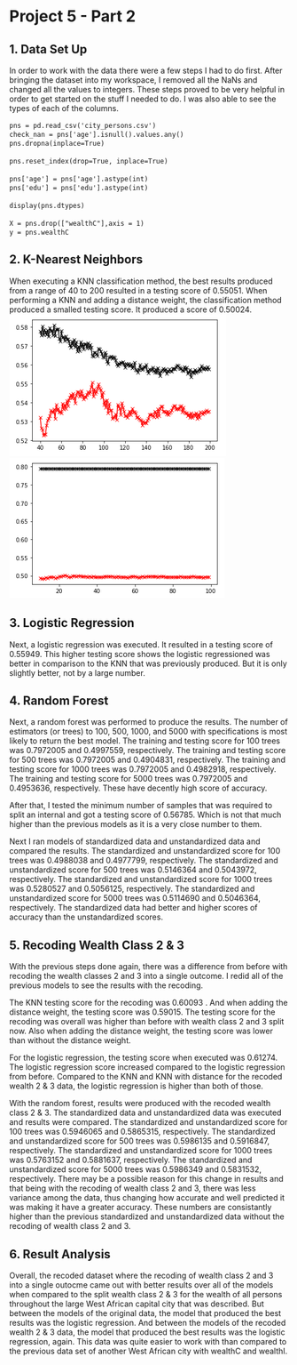 # Project 5 - Part 2

## 1. Data Set Up
In order to work with the data there were a few steps I had to do first. After bringing the dataset into my workspace, I removed all the NaNs and changed all the values to integers. These steps proved to be very helpful in order to get started on the stuff I needed to do. I was also able to see the types of each of the columns.
```
pns = pd.read_csv('city_persons.csv')
check_nan = pns['age'].isnull().values.any()
pns.dropna(inplace=True)

pns.reset_index(drop=True, inplace=True)

pns['age'] = pns['age'].astype(int)
pns['edu'] = pns['edu'].astype(int)

display(pns.dtypes)

X = pns.drop(["wealthC"],axis = 1)
y = pns.wealthC
```

## 2. K-Nearest Neighbors
When executing a KNN classification method, the best results produced from a range of 40 to 200 resulted in a testing score of 0.55051. When performing a KNN and adding a distance weight, the classification method produced a smalled testing score. It produced a score of 0.50024. 
![](KNNnoD.PNG) ![](KNNwD.PNG)

## 3. Logistic Regression
Next, a logistic regression was executed. It resulted in a testing score of 0.55949. This higher testing score shows the logistic regressioned was better in comparison to the KNN that was previously produced. But it is only slightly better, not by a large number. 

## 4. Random Forest
Next, a random forest was performed to produce the results. The number of estimators (or trees) to 100, 500, 1000, and 5000 with specifications is most likely to return the best model. The training and testing score for 100 trees was 0.7972005 and 0.4997559, respectively. The training and testing score for 500 trees was 0.7972005 and 0.4904831, respectively. The training and testing score for 1000 trees was 0.7972005 and 0.4982918, respectively. The training and testing score for 5000 trees was 0.7972005 and 0.4953636, respectively. These have decently high score of accuracy. 

After that, I tested the minimum number of samples that was required to split an internal and got a testing score of 0.56785. Which is not that much higher than the previous models as it is a very close number to them. 

Next I ran models of standardized data and unstandardized data and compared the results. The standardized and unstandardized score for 100 trees was 0.4988038 and 0.4977799, respectively. The standardized and unstandardized score for 500 trees was 0.5146364 and 0.5043972, respectively. The standardized and unstandardized score for 1000 trees was 0.5280527 and 0.5056125, respectively. The standardized and unstandardized score for 5000 trees was 0.5114690 and 0.5046364, respectively. The standardized data had better and higher scores of accuracy than the unstandardized scores. 

## 5. Recoding Wealth Class 2 & 3
With the previous steps done again, there was a difference from before with recoding the wealth classes 2 and 3 into a single outcome. I redid all of the previous models to see the results with the recoding. 

The KNN testing score for the recoding was 0.60093 . And when adding the distance weight, the testing score was 0.59015. The testing score for the recoding was overall was higher than before with wealth class 2 and 3 split now. Also when adding the distance weight, the testing score was lower than without the distance weight. 

For the logistic regression, the testing score when executed was 0.61274. The logistic regression score increased compared to the logistic regression from before. Compared to the KNN and KNN with distance for the recoded wealth 2 & 3 data, the logistic regression is higher than both of those. 

With the random forest, results were produced with the recoded wealth class 2 & 3. The standardized data and unstandardized data was executed and results were compared. The standardized and unstandardized score for 100 trees was 0.5946065 and 0.5865315, respectively. The standardized and unstandardized score for 500 trees was 0.5986135 and 0.5916847, respectively. The standardized and unstandardized score for 1000 trees was 0.5763152 and 0.5881637, respectively. The standardized and unstandardized score for 5000 trees was 0.5986349 and 0.5831532, respectively. There may be a possible reason for this change in results and that being with the recoding of wealth class 2 and 3, there was less variance among the data, thus changing how accurate and well predicted it was making it have a greater accuracy. These numbers are consistantly higher than the previous standardized and unstandardized data without the recoding of wealth class 2 and 3. 

## 6. Result Analysis
Overall, the recoded dataset where the recoding of wealth class 2 and 3 into a single outocme came out with better results over all of the models when compared to the split wealth class 2 & 3 for the wealth of all persons throughout the large West African capital city that was described. But between the models of the original data, the model that produced the best results was the logistic regression. And between the models of the recoded wealth 2 & 3 data, the model that produced the best results was the logistic regression, again. This data was quite easier to work with than compared to the previous data set of another West African city with wealthC and wealthI. 

